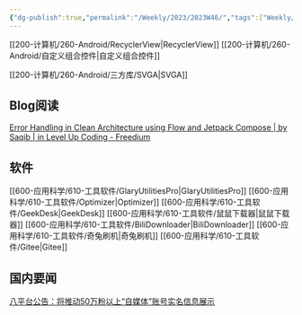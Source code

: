 ```yaml
---
{"dg-publish":true,"permalink":"/Weekly/2023/2023W46/","tags":["Weekly/2023/W28"],"noteIcon":""}
---
```


[[200-计算机/260-Android/RecyclerView\|RecyclerView]]
[[200-计算机/260-Android/自定义组合控件\|自定义组合控件]]

[[200-计算机/260-Android/三方库/SVGA\|SVGA]]

## Blog阅读
[Error Handling in Clean Architecture using Flow and Jetpack Compose | by Saqib | in Level Up Coding - Freedium](https://freedium.cfd/https://levelup.gitconnected.com/error-handling-in-clean-architecture-using-flow-and-jetpack-compose-b39c729a68eb)


## 软件
[[600-应用科学/610-工具软件/GlaryUtilitiesPro\|GlaryUtilitiesPro]]
[[600-应用科学/610-工具软件/Optimizer\|Optimizer]]
[[600-应用科学/610-工具软件/GeekDesk\|GeekDesk]]
[[600-应用科学/610-工具软件/鼠鼠下载器\|鼠鼠下载器]]
[[600-应用科学/610-工具软件/BiliDownloader\|BiliDownloader]]
[[600-应用科学/610-工具软件/奇兔刷机\|奇兔刷机]]
[[600-应用科学/610-工具软件/Gitee\|Gitee]]


## 国内要闻

[八平台公告：将推动50万粉以上“自媒体”账号实名信息展示](https://www.guancha.cn/politics/2023_10_31_714041.shtml)

